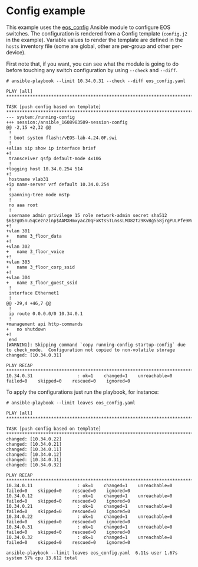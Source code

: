 # Config example

This example uses the [eos_config](https://docs.ansible.com/ansible/2.9/modules/eos_config_module.html) Ansible module to configure EOS switches. The configuration is rendered from a Config template (`config.j2` in the example). Variable values to render the template are defined in the `hosts` inventory file (some are global, other are per-group and other per-device).

First note that, if you want, you can see what the module is going to do before touching any switch configuration by using `--check` and `--diff`.

```
# ansible-playbook --limit 10.34.0.31 --check --diff eos_config.yaml

PLAY [all] ********************************************************************************************************************************

TASK [push config based on template] ******************************************************************************************************
--- system:/running-config
+++ session:/ansible_1608983509-session-config
@@ -2,15 +2,32 @@
 !
 ! boot system flash:/vEOS-lab-4.24.0F.swi
 !
+alias sip show ip interface brief
+!
 transceiver qsfp default-mode 4x10G
 !
+logging host 10.34.0.254 514
+!
 hostname vlab31
+ip name-server vrf default 10.34.0.254
 !
 spanning-tree mode mstp
 !
 no aaa root
 !
 username admin privilege 15 role network-admin secret sha512 $6$zg05nuSqCeznzinp$AAMXHmxyacZ0qFxKtsSTLnssLMD8zt29KvBg558jrgPULPfe9WrwfaU07EeWQrw22ud.h5S8e5cR0XwWwZyec0
+!
+vlan 301
+   name 3_floor_data
+!
+vlan 302
+   name 3_floor_voice
+!
+vlan 303
+   name 3_floor_corp_ssid
+!
+vlan 304
+   name 3_floor_guest_ssid
 !
 interface Ethernet1
 !
@@ -29,4 +46,7 @@
 !
 ip route 0.0.0.0/0 10.34.0.1
 !
+management api http-commands
+   no shutdown
+!
 end
[WARNING]: Skipping command `copy running-config startup-config` due to check_mode.  Configuration not copied to non-volatile storage
changed: [10.34.0.31]

PLAY RECAP ********************************************************************************************************************************
10.34.0.31                 : ok=1    changed=1    unreachable=0    failed=0    skipped=0    rescued=0    ignored=0   
```

To apply the configurations just run the playbook, for instance:

```
# ansible-playbook --limit leaves eos_config.yaml

PLAY [all] ********************************************************************************************************************************

TASK [push config based on template] ******************************************************************************************************
changed: [10.34.0.22]
changed: [10.34.0.21]
changed: [10.34.0.11]
changed: [10.34.0.12]
changed: [10.34.0.31]
changed: [10.34.0.32]

PLAY RECAP ********************************************************************************************************************************
10.34.0.11                 : ok=1    changed=1    unreachable=0    failed=0    skipped=0    rescued=0    ignored=0   
10.34.0.12                 : ok=1    changed=1    unreachable=0    failed=0    skipped=0    rescued=0    ignored=0   
10.34.0.21                 : ok=1    changed=1    unreachable=0    failed=0    skipped=0    rescued=0    ignored=0   
10.34.0.22                 : ok=1    changed=1    unreachable=0    failed=0    skipped=0    rescued=0    ignored=0   
10.34.0.31                 : ok=1    changed=1    unreachable=0    failed=0    skipped=0    rescued=0    ignored=0   
10.34.0.32                 : ok=1    changed=1    unreachable=0    failed=0    skipped=0    rescued=0    ignored=0   

ansible-playbook --limit leaves eos_config.yaml  6.11s user 1.67s system 57% cpu 13.612 total
```
